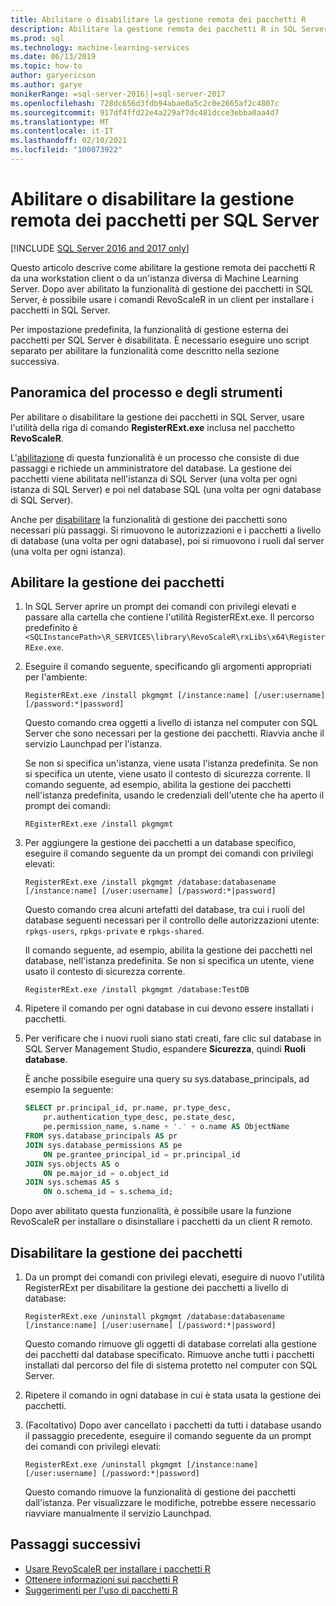 ```yaml
---
title: Abilitare o disabilitare la gestione remota dei pacchetti R
description: Abilitare la gestione remota dei pacchetti R in SQL Server 2016 R Services o Machine Learning Services (In-Database) di SQL Server
ms.prod: sql
ms.technology: machine-learning-services
ms.date: 06/13/2019
ms.topic: how-to
author: garyericson
ms.author: garye
monikerRange: =sql-server-2016||=sql-server-2017
ms.openlocfilehash: 728dc656d3fdb94abae0a5c2c0e2665af2c4807c
ms.sourcegitcommit: 917df4ffd22e4a229af7dc481dcce3ebba0aa4d7
ms.translationtype: MT
ms.contentlocale: it-IT
ms.lasthandoff: 02/10/2021
ms.locfileid: "100073922"
---
```

# <a name="enable-or-disable-remote-package-management-for-sql-server"></a>Abilitare o disabilitare la gestione remota dei pacchetti per SQL Server
[!INCLUDE [SQL Server 2016 and 2017 only](../../includes/applies-to-version/sqlserver2016-2017-only.md)]

Questo articolo descrive come abilitare la gestione remota dei pacchetti R da una workstation client o da un'istanza diversa di Machine Learning Server. Dopo aver abilitato la funzionalità di gestione dei pacchetti in SQL Server, è possibile usare i comandi RevoScaleR in un client per installare i pacchetti in SQL Server.

Per impostazione predefinita, la funzionalità di gestione esterna dei pacchetti per SQL Server è disabilitata. È necessario eseguire uno script separato per abilitare la funzionalità come descritto nella sezione successiva.

## <a name="overview-of-process-and-tools"></a>Panoramica del processo e degli strumenti

Per abilitare o disabilitare la gestione dei pacchetti in SQL Server, usare l'utilità della riga di comando **RegisterRExt.exe** inclusa nel pacchetto **RevoScaleR**.

L'[abilitazione](#bkmk_enable) di questa funzionalità è un processo che consiste di due passaggi e richiede un amministratore del database. La gestione dei pacchetti viene abilitata nell'istanza di SQL Server (una volta per ogni istanza di SQL Server) e poi nel database SQL (una volta per ogni database di SQL Server).

Anche per [disabilitare](#bkmk_disable) la funzionalità di gestione dei pacchetti sono necessari più passaggi. Si rimuovono le autorizzazioni e i pacchetti a livello di database (una volta per ogni database), poi si rimuovono i ruoli dal server (una volta per ogni istanza).

## <a name="enable-package-management"></a><a name="bkmk_enable"></a> Abilitare la gestione dei pacchetti

1. In SQL Server aprire un prompt dei comandi con privilegi elevati e passare alla cartella che contiene l'utilità RegisterRExt.exe. Il percorso predefinito è `<SQLInstancePath>\R_SERVICES\library\RevoScaleR\rxLibs\x64\RegisterRExe.exe`.

2. Eseguire il comando seguente, specificando gli argomenti appropriati per l'ambiente:

    `RegisterRExt.exe /install pkgmgmt [/instance:name] [/user:username] [/password:*|password]`

    Questo comando crea oggetti a livello di istanza nel computer con SQL Server che sono necessari per la gestione dei pacchetti. Riavvia anche il servizio Launchpad per l'istanza.

    Se non si specifica un'istanza, viene usata l'istanza predefinita. Se non si specifica un utente, viene usato il contesto di sicurezza corrente. Il comando seguente, ad esempio, abilita la gestione dei pacchetti nell'istanza predefinita, usando le credenziali dell'utente che ha aperto il prompt dei comandi:

    `REgisterRExt.exe /install pkgmgmt`

3. Per aggiungere la gestione dei pacchetti a un database specifico, eseguire il comando seguente da un prompt dei comandi con privilegi elevati:

    `RegisterRExt.exe /install pkgmgmt /database:databasename [/instance:name] [/user:username] [/password:*|password]`
   
    Questo comando crea alcuni artefatti del database, tra cui i ruoli del database seguenti necessari per il controllo delle autorizzazioni utente: `rpkgs-users`, `rpkgs-private` e `rpkgs-shared`.

    Il comando seguente, ad esempio, abilita la gestione dei pacchetti nel database, nell'istanza predefinita. Se non si specifica un utente, viene usato il contesto di sicurezza corrente.

    `RegisterRExt.exe /install pkgmgmt /database:TestDB`

4. Ripetere il comando per ogni database in cui devono essere installati i pacchetti.

5. Per verificare che i nuovi ruoli siano stati creati, fare clic sul database in SQL Server Management Studio, espandere **Sicurezza**, quindi **Ruoli database**.

    È anche possibile eseguire una query su sys.database_principals, ad esempio la seguente:

    ```sql
    SELECT pr.principal_id, pr.name, pr.type_desc,   
        pr.authentication_type_desc, pe.state_desc,   
        pe.permission_name, s.name + '.' + o.name AS ObjectName  
    FROM sys.database_principals AS pr  
    JOIN sys.database_permissions AS pe  
        ON pe.grantee_principal_id = pr.principal_id  
    JOIN sys.objects AS o  
        ON pe.major_id = o.object_id  
    JOIN sys.schemas AS s  
        ON o.schema_id = s.schema_id;
    ```

Dopo aver abilitato questa funzionalità, è possibile usare la funzione RevoScaleR per installare o disinstallare i pacchetti da un client R remoto.

## <a name="disable-package-management"></a><a name="bkmk_disable"></a> Disabilitare la gestione dei pacchetti

1. Da un prompt dei comandi con privilegi elevati, eseguire di nuovo l'utilità RegisterRExt per disabilitare la gestione dei pacchetti a livello di database:

    `RegisterRExt.exe /uninstall pkgmgmt /database:databasename [/instance:name] [/user:username] [/password:*|password]`

    Questo comando rimuove gli oggetti di database correlati alla gestione dei pacchetti dal database specificato. Rimuove anche tutti i pacchetti installati dal percorso del file di sistema protetto nel computer con SQL Server.

2. Ripetere il comando in ogni database in cui è stata usata la gestione dei pacchetti.

3.  (Facoltativo) Dopo aver cancellato i pacchetti da tutti i database usando il passaggio precedente, eseguire il comando seguente da un prompt dei comandi con privilegi elevati:

    `RegisterRExt.exe /uninstall pkgmgmt [/instance:name] [/user:username] [/password:*|password]`

    Questo comando rimuove la funzionalità di gestione dei pacchetti dall'istanza. Per visualizzare le modifiche, potrebbe essere necessario riavviare manualmente il servizio Launchpad.

## <a name="next-steps"></a>Passaggi successivi

+ [Usare RevoScaleR per installare i pacchetti R](install-r-packages-with-revoscaler.md)
+ [Ottenere informazioni sui pacchetti R](r-package-information.md)
+ [Suggerimenti per l'uso di pacchetti R](tips-for-using-r-packages.md)
